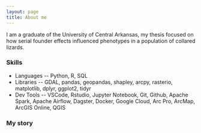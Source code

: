 ```yaml
---
layout: page
title: About me
---
```


I am a graduate of the University of Central Arkansas, my thesis focused on how serial founder effects influenced phenotypes in a population of collared lizards.

### Skills
- Languages
-- Python, R, SQL
- Libraries
-- GDAL, pandas, geopandas, shapley, arcpy, rasterio, matplotlib, dplyr, ggplot2, tidyr
- Dev Tools
-- VSCode, Rstudio, Jupyter Notebook, Git, Github, Apache Spark, Apache Airflow, Dagster, Docker, Google Cloud, Arc Pro, ArcMap, ArcGIS Online, QGIS

### My story

